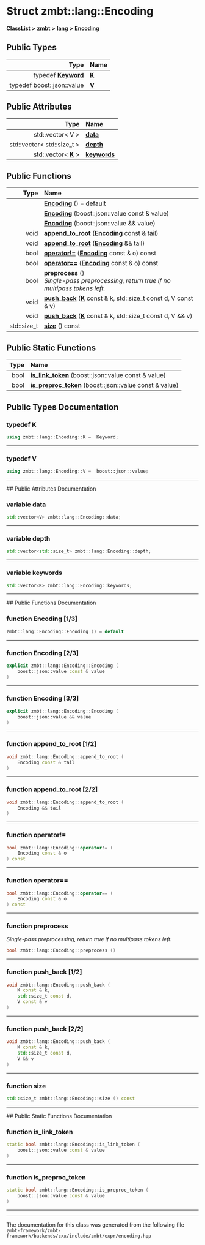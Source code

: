 

# Struct zmbt::lang::Encoding



[**ClassList**](annotated.md) **>** [**zmbt**](namespacezmbt.md) **>** [**lang**](namespacezmbt_1_1lang.md) **>** [**Encoding**](structzmbt_1_1lang_1_1Encoding.md)






















## Public Types

| Type | Name |
| ---: | :--- |
| typedef [**Keyword**](namespacezmbt_1_1lang.md#enum-keyword) | [**K**](#typedef-k)  <br> |
| typedef boost::json::value | [**V**](#typedef-v)  <br> |




## Public Attributes

| Type | Name |
| ---: | :--- |
|  std::vector&lt; V &gt; | [**data**](#variable-data)  <br> |
|  std::vector&lt; std::size\_t &gt; | [**depth**](#variable-depth)  <br> |
|  std::vector&lt; [**K**](namespacezmbt_1_1lang.md#enum-keyword) &gt; | [**keywords**](#variable-keywords)  <br> |
















## Public Functions

| Type | Name |
| ---: | :--- |
|   | [**Encoding**](#function-encoding-13) () = default<br> |
|   | [**Encoding**](#function-encoding-23) (boost::json::value const & value) <br> |
|   | [**Encoding**](#function-encoding-33) (boost::json::value && value) <br> |
|  void | [**append\_to\_root**](#function-append_to_root-12) ([**Encoding**](structzmbt_1_1lang_1_1Encoding.md) const & tail) <br> |
|  void | [**append\_to\_root**](#function-append_to_root-22) ([**Encoding**](structzmbt_1_1lang_1_1Encoding.md) && tail) <br> |
|  bool | [**operator!=**](#function-operator) ([**Encoding**](structzmbt_1_1lang_1_1Encoding.md) const & o) const<br> |
|  bool | [**operator==**](#function-operator_1) ([**Encoding**](structzmbt_1_1lang_1_1Encoding.md) const & o) const<br> |
|  bool | [**preprocess**](#function-preprocess) () <br>_Single-pass preprocessing, return true if no multipass tokens left._  |
|  void | [**push\_back**](#function-push_back-12) ([**K**](namespacezmbt_1_1lang.md#enum-keyword) const & k, std::size\_t const d, V const & v) <br> |
|  void | [**push\_back**](#function-push_back-22) ([**K**](namespacezmbt_1_1lang.md#enum-keyword) const & k, std::size\_t const d, V && v) <br> |
|  std::size\_t | [**size**](#function-size) () const<br> |


## Public Static Functions

| Type | Name |
| ---: | :--- |
|  bool | [**is\_link\_token**](#function-is_link_token) (boost::json::value const & value) <br> |
|  bool | [**is\_preproc\_token**](#function-is_preproc_token) (boost::json::value const & value) <br> |


























## Public Types Documentation




### typedef K 

```C++
using zmbt::lang::Encoding::K =  Keyword;
```




<hr>



### typedef V 

```C++
using zmbt::lang::Encoding::V =  boost::json::value;
```




<hr>
## Public Attributes Documentation




### variable data 

```C++
std::vector<V> zmbt::lang::Encoding::data;
```




<hr>



### variable depth 

```C++
std::vector<std::size_t> zmbt::lang::Encoding::depth;
```




<hr>



### variable keywords 

```C++
std::vector<K> zmbt::lang::Encoding::keywords;
```




<hr>
## Public Functions Documentation




### function Encoding [1/3]

```C++
zmbt::lang::Encoding::Encoding () = default
```




<hr>



### function Encoding [2/3]

```C++
explicit zmbt::lang::Encoding::Encoding (
    boost::json::value const & value
) 
```




<hr>



### function Encoding [3/3]

```C++
explicit zmbt::lang::Encoding::Encoding (
    boost::json::value && value
) 
```




<hr>



### function append\_to\_root [1/2]

```C++
void zmbt::lang::Encoding::append_to_root (
    Encoding const & tail
) 
```




<hr>



### function append\_to\_root [2/2]

```C++
void zmbt::lang::Encoding::append_to_root (
    Encoding && tail
) 
```




<hr>



### function operator!= 

```C++
bool zmbt::lang::Encoding::operator!= (
    Encoding const & o
) const
```




<hr>



### function operator== 

```C++
bool zmbt::lang::Encoding::operator== (
    Encoding const & o
) const
```




<hr>



### function preprocess 

_Single-pass preprocessing, return true if no multipass tokens left._ 
```C++
bool zmbt::lang::Encoding::preprocess () 
```




<hr>



### function push\_back [1/2]

```C++
void zmbt::lang::Encoding::push_back (
    K const & k,
    std::size_t const d,
    V const & v
) 
```




<hr>



### function push\_back [2/2]

```C++
void zmbt::lang::Encoding::push_back (
    K const & k,
    std::size_t const d,
    V && v
) 
```




<hr>



### function size 

```C++
std::size_t zmbt::lang::Encoding::size () const
```




<hr>
## Public Static Functions Documentation




### function is\_link\_token 

```C++
static bool zmbt::lang::Encoding::is_link_token (
    boost::json::value const & value
) 
```




<hr>



### function is\_preproc\_token 

```C++
static bool zmbt::lang::Encoding::is_preproc_token (
    boost::json::value const & value
) 
```




<hr>

------------------------------
The documentation for this class was generated from the following file `zmbt-framework/zmbt-framework/backends/cxx/include/zmbt/expr/encoding.hpp`

